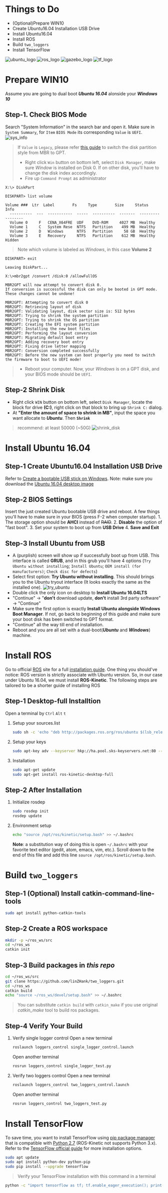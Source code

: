 # Things to Do
- (Optional)Prepare WIN10
- Create Ubuntu16.04 Installation USB Drive
- Install Ubuntu16.04
- Install ROS
- Build `two_loggers`
- Install TensorFlow

![ubuntu_logo](https://github.com/linZHank/two_loggers/blob/master/Docs/images/ubuntu_logo.png)
![ros_logo](https://github.com/linZHank/two_loggers/blob/master/Docs/images/ros_logo.png)
![gazebo_logo](https://github.com/linZHank/two_loggers/blob/master/Docs/images/gazebo_logo.png)
![tf_logo](https://github.com/linZHank/two_loggers/blob/master/Docs/images/tf_logo.png)

# Prepare WIN10
Assume you are going to dual boot ***Ubuntu 16.04*** alonside your ***Windows 10***

## Step-1. Check BIOS Mode
Search "System Information" in the search bar and open it. Make sure in `System Summary`, for `Item` `BIOS Mode` its corresponding `Value` is `UEFI`.
![sys_info](https://github.com/linZHank/two_loggers/blob/master/Docs/images/sys_info.PNG)

> If `Value` is `Legacy`, please refer [this guide](https://docs.microsoft.com/zh-cn/windows/deployment/mbr-to-gpt) to switch the disk partition style from MBR to GPT.
> - Right click `Win` button on bottom left, select `Disk Manager`, make sure *Window* is installed on Disk 0. If on other disk, you'll have to change the disk index accordingly.
> - Fire up `Command Prompt` as administrator
```console
X:\> DiskPart

DISKPART> list volume

Volume ###  Ltr  Label        Fs     Type        Size     Status     Info
  ----------  ---  -----------  -----  ----------  -------  ---------  --------
  Volume 0     F   CENA_X64FRE  UDF    DVD-ROM     4027 MB  Healthy
  Volume 1     C   System Rese  NTFS   Partition    499 MB  Healthy
  Volume 2     D   Windows      NTFS   Partition     58 GB  Healthy
  Volume 3     E   Recovery     NTFS   Partition    612 MB  Healthy    Hidden
```

> Note which volume is labeled as *Windows*, in this case **Volume 2**
```console
DISKPART> exit

Leaving DiskPart...

X:\>mbr2gpt /convert /disk:0 /allowFullOS

MBR2GPT will now attempt to convert disk 0.
If conversion is successful the disk can only be booted in GPT mode.
These changes cannot be undone!

MBR2GPT: Attempting to convert disk 0
MBR2GPT: Retrieving layout of disk
MBR2GPT: Validating layout, disk sector size is: 512 bytes
MBR2GPT: Trying to shrink the system partition
MBR2GPT: Trying to shrink the OS partition
MBR2GPT: Creating the EFI system partition
MBR2GPT: Installing the new boot files
MBR2GPT: Performing the layout conversion
MBR2GPT: Migrating default boot entry
MBR2GPT: Adding recovery boot entry
MBR2GPT: Fixing drive letter mapping
MBR2GPT: Conversion completed successfully
MBR2GPT: Before the new system can boot properly you need to switch the firmware to boot to UEFI mode!
```
> - Reboot your computer. Now, your *Windows* is on a GPT disk, and your BIOS mode should be `UEFI`.

## Step-2 Shrink Disk
- Right click `WIN` button on bottom left, select `Disk Manager`, locate the block for drive **(C:)**, right click on that block to bring up `Shrink C:` dialog.
- At **"Enter the amount of space to shrink in MB"**, input the space you want allocate to ***Ubuntu***. Then **`Shrink`**
> recommend: at least 50000 (~50G)
![shrink_disk](https://github.com/linZHank/two_loggers/blob/master/Docs/images/shrink_disk.PNG)


# Install Ubuntu 16.04

## Step-1 Create Ubuntu16.04 Installation USB Drive
Refer to [Create a bootable USB stick on Windows](https://tutorials.ubuntu.com/tutorial/tutorial-create-a-usb-stick-on-windows#0). Note: make sure you download the [Ubuntu 16.04 desktop image](http://releases.ubuntu.com/16.04/)

## Step-2 BIOS Settings
Insert the just created Ubuntu bootable USB drive and reboot. A few things you'll have to make sure in your BIOS (press F-2 when computer startup).
    1. The storage option should be **AHCI** instead of ~~RAID~~.
    2. **Disable** the option of "fast boot".
    3. Set your system to boot up from **USB Drive**
    4. **Save and Exit**

## Step-3 Install Ubuntu from USB
- A (purplish) screen will show up if successfully boot up from USB. This interface is called **GRUB**, and in this grub you'll have 4 options (`Try Ubuntu without installing`; `Install Ubuntu`; `OEM install (for manufacturers)`; `Check disc for defects`)
- Select first option: **Try Ubuntu without installing**. This should brings you to the Ubuntu tryout interface (It looks exactly the same as the installed one).
![try_ubuntu](https://github.com/linZHank/two_loggers/blob/master/Docs/images/try_ubuntu.png)
- Double click the only icon on desktop to **Install Ubuntu 16.04LTS**
- "Continue" -\> "**don't** download update, **don't** install 3rd party software" -\> "Continue"
- Make sure the first option is exactly **Install Ubuntu alongside Windows Boot Manager**. If not, go back to beginning of this guide and make sure your boot disk has been switched to GPT format.
- "Continue" all the way till end of installation.
- Reboot and you are all set with a dual-boot(***Ubuntu*** and ***Windows***) machine.

# Install ROS
Go to official [ROS](http://www.ros.org/) site for a full [installation guide](http://wiki.ros.org/kinetic/Installation/Ubuntu). One thing you should've notice: ROS version is strictly associate with Ubuntu version. So, in our case under Ubuntu 16.04, we must install **ROS-Kinetic**. The following steps are tailored to be a shorter guide of installing ROS

## Step-1 Desktop-full Installtion
Open a terminal by `Ctrl` `Alt` `t`
1. Setup your sources.list
    ```bash
    sudo sh -c 'echo "deb http://packages.ros.org/ros/ubuntu $(lsb_release -sc) main" > /etc/apt/sources.list.d/ros-latest.list'
    ```
2. Setup your keys
    ```bash
    sudo apt-key adv --keyserver hkp://ha.pool.sks-keyservers.net:80 --recv-key 421C365BD9FF1F717815A3895523BAEEB01FA116
    ```
3. Installation
    ```bash
    sudo apt-get update
    sudo apt-get install ros-kinetic-desktop-full
    ```

## Step-2 After Installation
1. Initialize rosdep
    ```bash
    sudo rosdep init
    rosdep update
    ```
2. Environment setup
    ```bash
    echo "source /opt/ros/kinetic/setup.bash" >> ~/.bashrc
    ```
    **Note**: a substitution way of doing this is open `~/.bashrc` with your favorite text editor (gedit, atom, emacs, vim, etc.). Scroll down to the end of this file and add this line `source /opt/ros/kinetic/setup.bash`.

# Build `two_loggers`
## Step-1 (Optional) Install catkin-command-line-tools
```bash
sudo apt install python-catkin-tools
```
## Step-2 Create a ROS workspace
```bash
mkdir -p ~/ros_ws/src
cd ~/ros_ws
catkin init
```
## Step-3 Build packages in *this repo*
```bash
cd ~/ros_ws/src
git clone https://github.com/linZHank/two_loggers.git
cd ~/ros_ws
catkin build
echo "source ~/ros_ws/devel/setup.bash" >> ~/.bashrc
```
> You can substitute `catkin build` with `catkin_make` if you use original *catkin_make* tool to build ros packages.

## Step-4 Verify Your Build
1. Verify single logger control
    Open a new terminal
    ```bash
    roslaunch loggers_control single_logger_control.launch
    ```
    Open another terminal
    ```bash
    rosrun loggers_control single_logger_test.py
    ```
2. Verify two loggers control
    Open a new terminal
    ```bash
    roslaunch loggers_control two_loggers_control.launch
    ```
    Open another terminal
    ```bash
    rosrun loggers_control two_loggers_test.py
    ```
# Install TensorFlow
To save time, you want to install TensorFlow using [pip package manager](https://pip.pypa.io/en/stable/) that is compatible with [Python 2.7](https://www.python.org/) (ROS-Kinetic not supports Python 3.x). Refer to the [TensorFlow official guide](https://www.tensorflow.org/install/) for more installation options.
```bash
sudo apt update
sudo apt install python-dev python-pip
sudo pip install --upgrade tensorflow
```
> Verify your TensorFlow installation with this command in a terminal
```bash
python -c "import tensorflow as tf; tf.enable_eager_execution(); print(tf.reduce_sum(tf.random_normal([1000, 1000])))"
```
